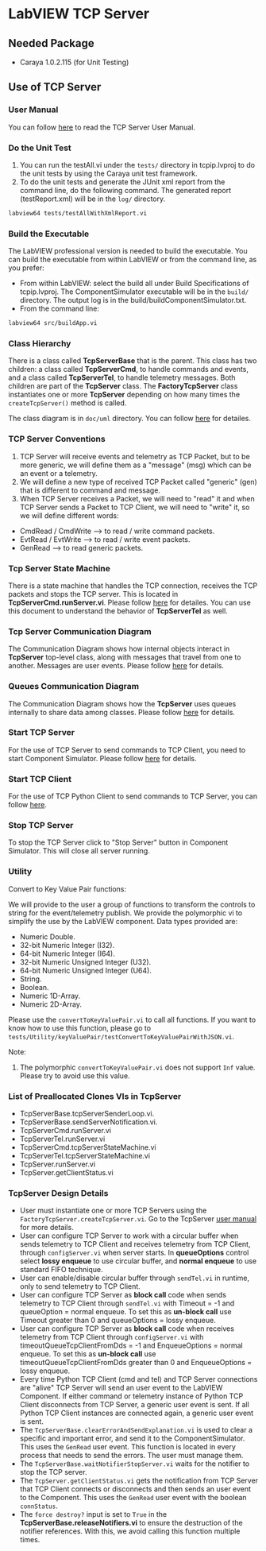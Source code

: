 # LabVIEW TCP Server

## Needed Package

- Caraya 1.0.2.115 (for Unit Testing)

## Use of TCP Server

### User Manual

You can follow [here](../doc/userManual.md) to read the TCP Server User Manual.

### Do the Unit Test

1. You can run the testAll.vi under the `tests/` directory in tcpip.lvproj to do the unit tests by using the Caraya unit test framework.
2. To do the unit tests and generate the JUnit xml report from the command line, do the following command.
The generated report (testReport.xml) will be in the `log/` directory.

```sh
labview64 tests/testAllWithXmlReport.vi
```

### Build the Executable

The LabVIEW professional version is needed to build the executable.
You can build the executable from within LabVIEW or from the command line, as you prefer:

- From within LabVIEW: select the build all under Build Specifications of tcpip.lvproj.
The ComponentSimulator executable will be in the `build/` directory.
The output log is in the build/buildComponentSimulator.txt.
- From the command line:

```sh
labview64 src/buildApp.vi
```

### Class Hierarchy

There is a class called **TcpServerBase** that is the parent.
This class has two children: a class called **TcpServerCmd**, to handle commands and events, and a class called **TcpServerTel**, to handle telemetry messages.
Both children are part of the **TcpServer** class.
The **FactoryTcpServer** class instantiates one or more **TcpServer** depending on how many times the `createTcpServer()` method is called.

The class diagram is in `doc/uml` directory.
You can follow [here](../doc/uml/TcpServerClass.uml) for detailes.

### TCP Server Conventions

1. TCP Server will receive events and telemetry as TCP Packet, but to be more generic, we will define them as a "message" (msg) which can be an event or a telemetry.
2. We will define a new type of received TCP Packet called "generic" (gen) that is different to command and message.
3. When TCP Server receives a Packet, we will need to "read" it and when TCP Server sends a Packet to TCP Client, we will need to "write" it, so we will define different words:

- CmdRead / CmdWrite --> to read / write command packets.
- EvtRead / EvtWrite --> to read / write event packets.
- GenRead --> to read generic packets.

### Tcp Server State Machine

There is a state machine that handles the TCP connection, receives the TCP packets and stops the TCP server.
This is located in **TcpServerCmd.runServer.vi**.
Please follow [here](../doc/stateMachine.md) for detailes.
You can use this document to understand the behavior of **TcpServerTel** as well.

### Tcp Server Communication Diagram

The Communication Diagram shows how internal objects interact in **TcpServer** top-level class, along with messages that travel from one to another.
Messages are user events.
Please follow [here](../doc/communicationDiagram.md) for details.

### Queues Communication Diagram

The Communication Diagram shows how the **TcpServer** uses queues internally to share data among classes.
Please follow [here](../doc/communicationDiagramQueues.md) for details.

### Start TCP Server

For the use of TCP Server to send commands to TCP Client, you need to start Component Simulator.
Please follow [here](../simulator/README.md) for details.

### Start TCP Client

For the use of TCP Python Client to send commands to TCP Server, you can follow [here](../python/README.md).

### Stop TCP Server

To stop the TCP Server click to "Stop Server" button in Component Simulator. This will close all server running.

### Utility

Convert to Key Value Pair functions:

We will provide to the user a group of functions to transform the controls to string for the event/telemetry publish.
We provide the polymorphic vi to simplify the use by the LabVIEW component.
Data types provided are:

- Numeric Double.
- 32-bit Numeric Integer (I32).
- 64-bit Numeric Integer (I64).
- 32-bit Numeric Unsigned Integer (U32).
- 64-bit Numeric Unsigned Integer (U64).
- String.
- Boolean.
- Numeric 1D-Array.
- Numeric 2D-Array.

Please use the `convertToKeyValuePair.vi` to call all functions.
If you want to know how to use this function, please go to `tests/Utility/keyValuePair/testConvertToKeyValuePairWithJSON.vi`.

Note:

1. The polymorphic `convertToKeyValuePair.vi` does not support `Inf` value.
Please try to avoid use this value.

### List of Preallocated Clones VIs in TcpServer

- TcpServerBase.tcpServerSenderLoop.vi.
- TcpServerBase.sendServerNotification.vi.
- TcpServerCmd.runServer.vi
- TcpServerTel.runServer.vi
- TcpServerCmd.tcpServerStateMachine.vi
- TcpServerTel.tcpServerStateMachine.vi
- TcpServer.runServer.vi
- TcpServer.getClientStatus.vi

### TcpServer Design Details

- User must instantiate one or more TCP Servers using the `FactoryTcpServer.createTcpServer.vi`.
Go to the TcpServer [user manual](../doc/userManual.md) for more details.
- User can configure TCP Server to work with a circular buffer when sends telemetry to TCP Client and receives telemetry from TCP Client, through `configServer.vi` when server starts.
In **queueOptions** control select **lossy enqueue** to use circular buffer, and **normal enqueue** to use standard FIFO technique.
- User can enable/disable circular buffer through `sendTel.vi` in runtime, only to send telemetry to TCP Client.
- User can configure TCP Server as **block call** code when sends telemetry to TCP Client through `sendTel.vi` with Timeout = -1 and queueOption = normal enqueue.
To set this as **un-block call** use Timeout greater than 0 and queueOptions = lossy enqueue.
- User can configure TCP Server as **block call** code when receives telemetry from TCP Client through `configServer.vi` with timeoutQueueTcpClientFromDds = -1 and EnqueueOptions = normal enqueue.
To set this as **un-block call** use timeoutQueueTcpClientFromDds greater than 0 and EnqueueOptions = lossy enqueue.
- Every time Python TCP Client (cmd and tel) and TCP Server connections are "alive" TCP Server will send an user event to the LabVIEW Component.
If either command or telemetry instance of Python TCP Client disconnects from TCP Server, a generic user event is sent.
If all Python TCP Client instances are connected again, a generic user event is sent.
- The `TcpServerBase.clearErrorAndSendExplanation.vi` is used to clear a specific and important error, and send it to the ComponentSimulator.
This uses the `GenRead` user event.
This function is located in every process that needs to send the errors.
The user must manage them.
- The `TcpServerBase.waitNotifierStopServer.vi` waits for the notifier to stop the TCP server.
- The `TcpServer.getClientStatus.vi` gets the notification from TCP Server that TCP Client connects or disconnects and then sends an user event to the Component.
This uses the `GenRead` user event with the boolean `connStatus`.
- The `force destroy?` input is set to `True` in the **TcpServerBase.releaseNotifiers.vi** to ensure the destruction of the notifier references.
With this, we avoid calling this function multiple times.

